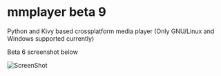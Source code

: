# mmplayer beta 9
Python and Kivy based crossplatform media player (Only GNU/Linux and Windows supported currently)    

Beta 6 screenshot below     

![ScreenShot](https://raw.github.com/bakterija/mmplayer/master/data/screenshot.png)
